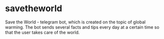 # savetheworld
Save the World - telegram bot, which is created on the topic of global warming. The bot sends several facts and tips every day at a certain time so that the user takes care of the world.
